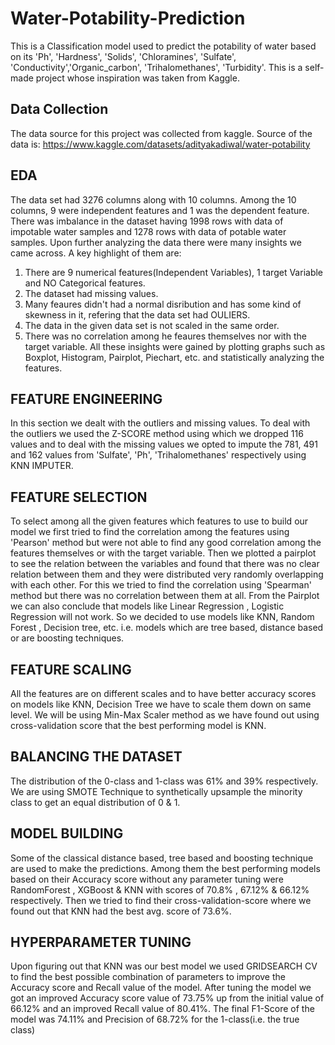 # Water-Potability-Prediction
This is a Classification model used to predict the potability of water based on its 'Ph', 'Hardness', 'Solids', 'Chloramines', 'Sulfate', 'Conductivity','Organic_carbon', 'Trihalomethanes', 'Turbidity'. This is a self-made project whose inspiration was taken from Kaggle.

## Data Collection 
The data source for this project was collected from kaggle.
Source of the data is: https://www.kaggle.com/datasets/adityakadiwal/water-potability

## EDA
The data set had 3276 columns along with 10 columns. Among the 10 columns, 9 were independent features and 1 was the dependent feature. There was imbalance in the dataset having 1998 rows with data of impotable water samples and 1278 rows with data of potable water samples.
Upon further analyzing the data there were many insights we came across. A key highlight of them are:
1) There are 9 numerical features(Independent Variables), 1 target Variable and NO Categorical features.
2) The dataset had missing values.
3) Many feaures didn't had a normal disribution and has some kind of skewness in it, refering that the data set had OULIERS.
4) The data in the given data set is not scaled in the same order.
5) There was no correlation among he feaures themselves nor with the target variable.
All these insights were gained by plotting graphs such as Boxplot, Histogram, Pairplot, Piechart, etc. and statistically analyzing the features.

## FEATURE ENGINEERING
In this section we dealt with the outliers and missing values. To deal with the outliers we used the Z-SCORE method using which we dropped 116 values and to deal with the missing values we opted to impute the 781, 491 and 162 values from 'Sulfate', 'Ph', 'Trihalomethanes' respectively using KNN IMPUTER.  

## FEATURE SELECTION
To select among all the given features which features to use to build our model we first tried to find the correlation among the features using 'Pearson' method but were not able to find any good correlation among the features themselves or with the target variable. Then we plotted a pairplot to see the relation between the variables and found that there was no clear relation between them and they were distributed very randomly overlapping with each other. For this we tried to find the correlation using 'Spearman' method but there was no correlation between them at all.
From the Pairplot we can also conclude that models like Linear Regression , Logistic Regression will not work. So we decided to use models like KNN, Random Forest , Decision tree, etc. i.e. models which are tree based, distance based or are boosting techniques.

## FEATURE SCALING
All the features are on different scales and to have better accuracy scores on models like KNN, Decision Tree we have to scale them down on same level. We will be using Min-Max Scaler method as we have found out using cross-validation score that the best performing model is KNN.

## BALANCING THE DATASET
The distribution of the 0-class and 1-class was 61% and 39% respectively. We are using SMOTE Technique to synthetically upsample the minority class to get an equal distribution of 0 & 1.

## MODEL BUILDING
Some of the classical distance based, tree based and boosting technique are used to make the predictions. Among them the best performing models based on their Accuracy score without any parameter tuning were RandomForest , XGBoost & KNN with scores of 70.8% , 67.12% & 66.12% respectively.
Then we tried to find their cross-validation-score where we found out that KNN had the best avg. score of 73.6%.

## HYPERPARAMETER TUNING
Upon figuring out that KNN was our best model we used GRIDSEARCH CV to find the best possible combination of parameters to improve the Accuracy score and Recall value of the model. After tuning the model we got an improved Accuracy score value of 73.75% up from the initial value of 66.12% and an improved Recall value of 80.41%.
The final F1-Score of the model was 74.11% and Precision of 68.72% for the 1-class(i.e. the true class)
